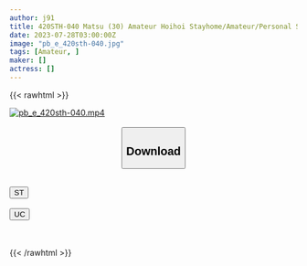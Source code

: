 ```yaml
---
author: j91
title: 420STH-040 Matsu (30) Amateur Hoihoi Stayhome/Amateur/Personal Shooting/Beautiful Girl/Big Tits/Beautiful Breasts/Beautiful Ass/Fair Skin (Komatsu An)
date: 2023-07-28T03:00:00Z
image: "pb_e_420sth-040.jpg"
tags: [Amateur, ]
maker: []
actress: []
---
```



{{< rawhtml >}}

<div class="video" data-videoid="qK4LXGr7zbtzg8e">
    <a href="javascript:;">
        <img src="https://my.j91.asia/posts/pb_e_420sth-040/pb_e_420sth-040.jpg" width="WIDTH" height="HEIGHT" alt="pb_e_420sth-040.mp4" loading="lazy">
    </a>
</div>

<script type="text/javascript" src="https://j91.asia/asset/on-demand-st.js"></script>

<br>
  <link rel="stylesheet" href="https://j91.asia/asset/bs5.css">
  
  <center>
  <button class="btn btn-primary" type="button" data-bs-toggle="collapse" data-bs-target=".multi-collapse" aria-expanded="false" aria-controls="multiCollapseExample1 multiCollapseExample2"><h2>Download</h2></button></center>
</p>
<div class="row">
  <div class="col">
    <div class="collapse multi-collapse" id="multiCollapseExample1">
      <div class="card card-body">
	      	      <br>
<div class="buttons">  
<a href="https://streamtape.to/v/qK4LXGr7zbtzg8e"><button class="btn-hover color-3"><i class="fa fa-download"></i> ST</button></a></div>
    </div>
  </div>
</div>
  <div class="col">
    <div class="collapse multi-collapse" id="multiCollapseExample2">
      <div class="card card-body">
	      <br>
<div class="buttons">
    <a href="https://userscloud.com/gxmop987b4lm"><button class="btn-hover color-9"><i class="fa fa-download"></i> UC</button></a></div>
<br><br>
      </div>
    </div>
  </div>
</div>

{{< /rawhtml >}}